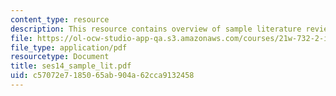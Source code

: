 ```yaml
---
content_type: resource
description: This resource contains overview of sample literature review.
file: https://ol-ocw-studio-app-qa.s3.amazonaws.com/courses/21w-732-2-introduction-to-technical-communication-ethics-in-science-and-technology-fall-2006/c57072e7185065ab904a62cca9132458_ses14_sample_lit.pdf
file_type: application/pdf
resourcetype: Document
title: ses14_sample_lit.pdf
uid: c57072e7-1850-65ab-904a-62cca9132458
---
```

